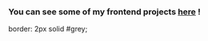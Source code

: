 <h3>You can see some of my frontend projects <a target="_blank" href="https://www.frontendmentor.io/profile/lastpeek">here</a> !</h3>

border: 2px solid #grey;
